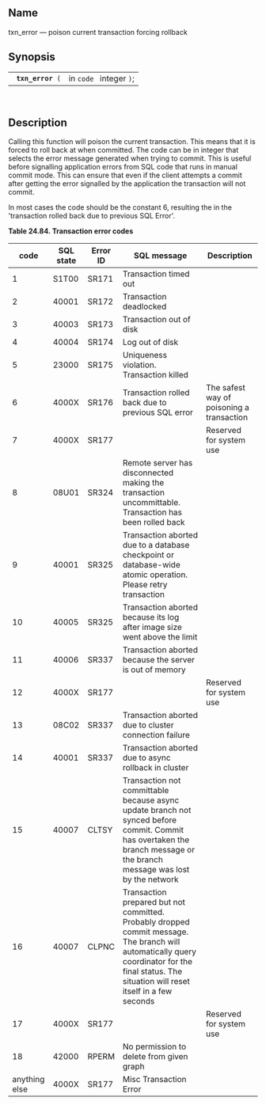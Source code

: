 <div>

<div>

</div>

<div>

## Name

txn_error — poison current transaction forcing rollback

</div>

<div>

## Synopsis

<div>

|                        |                         |
|------------------------|-------------------------|
| ` `**`txn_error`**` (` | in `code ` integer `)`; |

<div>

 

</div>

</div>

</div>

<div>

## Description

Calling this function will poison the current transaction. This means
that it is forced to roll back at when committed. The code can be in
integer that selects the error message generated when trying to commit.
This is useful before signalling application errors from SQL code that
runs in manual commit mode. This can ensure that even if the client
attempts a commit after getting the error signalled by the application
the transaction will not commit.

In most cases the code should be the constant 6, resulting the in the
'transaction rolled back due to previous SQL Error'.

<div>

**Table 24.84. Transaction error codes**

<div>

| code          | SQL state | Error ID | SQL message                                                                                                                                                                                     | Description                               |
|---------------|-----------|----------|-------------------------------------------------------------------------------------------------------------------------------------------------------------------------------------------------|-------------------------------------------|
| 1             | S1T00     | SR171    | Transaction timed out                                                                                                                                                                           |                                           |
| 2             | 40001     | SR172    | Transaction deadlocked                                                                                                                                                                          |                                           |
| 3             | 40003     | SR173    | Transaction out of disk                                                                                                                                                                         |                                           |
| 4             | 40004     | SR174    | Log out of disk                                                                                                                                                                                 |                                           |
| 5             | 23000     | SR175    | Uniqueness violation. Transaction killed                                                                                                                                                        |                                           |
| 6             | 4000X     | SR176    | Transaction rolled back due to previous SQL error                                                                                                                                               | The safest way of poisoning a transaction |
| 7             | 4000X     | SR177    |                                                                                                                                                                                                 | Reserved for system use                   |
| 8             | 08U01     | SR324    | Remote server has disconnected making the transaction uncommittable. Transaction has been rolled back                                                                                           |                                           |
| 9             | 40001     | SR325    | Transaction aborted due to a database checkpoint or database-wide atomic operation. Please retry transaction                                                                                    |                                           |
| 10            | 40005     | SR325    | Transaction aborted because its log after image size went above the limit                                                                                                                       |                                           |
| 11            | 40006     | SR337    | Transaction aborted because the server is out of memory                                                                                                                                         |                                           |
| 12            | 4000X     | SR177    |                                                                                                                                                                                                 | Reserved for system use                   |
| 13            | 08C02     | SR337    | Transaction aborted due to cluster connection failure                                                                                                                                           |                                           |
| 14            | 40001     | SR337    | Transaction aborted due to async rollback in cluster                                                                                                                                            |                                           |
| 15            | 40007     | CLTSY    | Transaction not committable because async update branch not synced before commit. Commit has overtaken the branch message or the branch message was lost by the network                         |                                           |
| 16            | 40007     | CLPNC    | Transaction prepared but not committed. Probably dropped commit message. The branch will automatically query coordinator for the final status. The situation will reset itself in a few seconds |                                           |
| 17            | 4000X     | SR177    |                                                                                                                                                                                                 | Reserved for system use                   |
| 18            | 42000     | RPERM    | No permission to delete from given graph                                                                                                                                                        |                                           |
| anything else | 4000X     | SR177    | Misc Transaction Error                                                                                                                                                                          |                                           |

</div>

</div>

  

</div>

</div>
